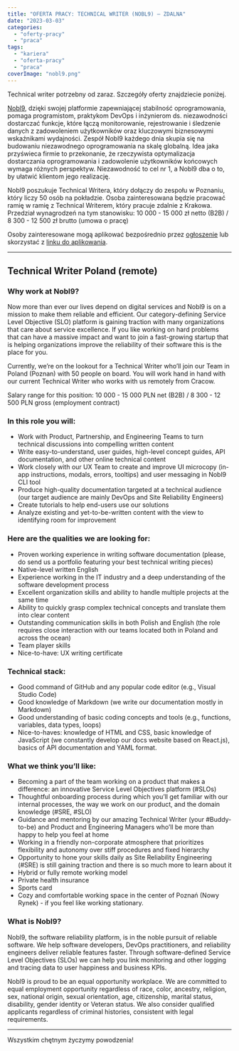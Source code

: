 ```yaml
---
title: "OFERTA PRACY: TECHNICAL WRITER (NOBL9) – ZDALNA"
date: "2023-03-03"
categories: 
  - "oferty-pracy"
  - "praca"
tags: 
  - "kariera"
  - "oferta-pracy"
  - "praca"
coverImage: "nobl9.png"
---
```


Technical writer potrzebny od zaraz. Szczegóły oferty znajdziecie poniżej.

[Nobl9](https://www.nobl9.com/), dzięki swojej platformie zapewniającej stabilność oprogramowania, pomaga programistom, praktykom DevOps i inżynierom ds. niezawodności dostarczać funkcje, które łączą monitorowanie, rejestrowanie i śledzenie danych z zadowoleniem użytkowników oraz kluczowymi biznesowymi wskaźnikami wydajności. Zespół Nobl9 każdego dnia skupia się na budowaniu niezawodnego oprogramowania na skalę globalną. Idea jaka przyświeca firmie to przekonanie, że rzeczywista optymalizacja dostarczania oprogramowania i zadowolenie użytkowników końcowych wymaga różnych perspektyw. Niezawodność to cel nr 1, a Nobl9 dba o to, by ułatwić klientom jego realizację.

Nobl9 poszukuje Technical Writera, który dołączy do zespołu w Poznaniu, który liczy 50 osób na pokładzie. Osoba zainteresowana będzie pracować ramię w ramię z Technical Writerem, który pracuje zdalnie z Krakowa. Przedział wynagrodzeń na tym stanowisku: 10 000 - 15 000 zł netto (B2B) / 8 300 - 12 500 zł brutto (umowa o pracę)

Osoby zainteresowane mogą aplikować bezpośrednio przez [ogłoszenie](https://boards.greenhouse.io/nobl9/jobs/4537369003) lub skorzystać z [linku do aplikowania](https://grnh.se/5265c9c93us).

* * *

## Technical Writer Poland (remote)

### Why work at Nobl9?

Now more than ever our lives depend on digital services and Nobl9 is on a mission to make them reliable and efficient. Our category-defining Service Level Objective (SLO) platform is gaining traction with many organizations that care about service excellence. If you like working on hard problems that can have a massive impact and want to join a fast-growing startup that is helping organizations improve the reliability of their software this is the place for you.

Currently, we’re on the lookout for a Technical Writer who’ll join our Team in Poland (Poznan) with 50 people on board. You will work hand in hand with our current Technical Writer who works with us remotely from Cracow.

Salary range for this position: 10 000 - 15 000 PLN net (B2B) / 8 300 - 12 500 PLN gross (employment contract)

### In this role you will:

- Work with Product, Partnership, and Engineering Teams to turn technical discussions into compelling written content
- Write easy-to-understand, user guides, high-level concept guides, API documentation, and other online technical content
- Work closely with our UX Team to create and improve UI microcopy (in-app instructions, modals, errors, tooltips) and user messaging in Nobl9 CLI tool
- Produce high-quality documentation targeted at a technical audience (our target audience are mainly DevOps and Site Reliability Engineers)
- Create tutorials to help end-users use our solutions
- Analyze existing and yet-to-be-written content with the view to identifying room for improvement

### Here are the qualities we are looking for:

- Proven working experience in writing software documentation (please, do send us a portfolio featuring your best technical writing pieces)
- Native-level written English
- Experience working in the IT industry and a deep understanding of the software development process
- Excellent organization skills and ability to handle multiple projects at the same time
- Ability to quickly grasp complex technical concepts and translate them into clear content
- Outstanding communication skills in both Polish and English (the role requires close interaction with our teams located both in Poland and across the ocean)
- Team player skills
- Nice-to-have: UX writing certificate

### Technical stack:

- Good command of GitHub and any popular code editor (e.g., Visual Studio Code)
- Good knowledge of Markdown (we write our documentation mostly in Markdown)
- Good understanding of basic coding concepts and tools (e.g., functions, variables, data types, loops)
- Nice-to-haves: knowledge of HTML and CSS, basic knowledge of JavaScript (we constantly develop our docs website based on React.js), basics of API documentation and YAML format.

### What we think you’ll like:

- Becoming a part of the team working on a product that makes a difference: an innovative Service Level Objectives platform (#SLOs)
- Thoughtful onboarding process during which you’ll get familiar with our internal processes, the way we work on our product, and the domain knowledge (#SRE, #SLO)
- Guidance and mentoring by our amazing Technical Writer (your #Buddy-to-be) and Product and Engineering Managers who’ll be more than happy to help you feel at home
- Working in a friendly non-corporate atmosphere that prioritizes flexibility and autonomy over stiff procedures and fixed hierarchy
- Opportunity to hone your skills daily as Site Reliability Engineering (#SRE) is still gaining traction and there is so much more to learn about it
- Hybrid or fully remote working model
- Private health insurance
- Sports card
- Cozy and comfortable working space in the center of Poznań (Nowy Rynek) - if you feel like working stationary.

### What is Nobl9?

Nobl9, the software reliability platform, is in the noble pursuit of reliable software. We help software developers, DevOps practitioners, and reliability engineers deliver reliable features faster. Through software-defined Service Level Objectives (SLOs) we can help you link monitoring and other logging and tracing data to user happiness and business KPIs.

Nobl9 is proud to be an equal opportunity workplace. We are committed to equal employment opportunity regardless of race, color, ancestry, religion, sex, national origin, sexual orientation, age, citizenship, marital status, disability, gender identity or Veteran status. We also consider qualified applicants regardless of criminal histories, consistent with legal requirements.

* * *

Wszystkim chętnym życzymy powodzenia!
